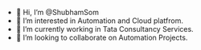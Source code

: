 - 👋 Hi, I’m @ShubhamSom
- 👀 I’m interested in Automation and Cloud platfrom.
- 🌱 I’m currently working in Tata Consultancy Services.
- 💞️ I’m looking to collaborate on Automation Projects.

<!---
ShubhamSom/ShubhamSom is a ✨ special ✨ repository because its `README.md` (this file) appears on your GitHub profile.
You can click the Preview link to take a look at your changes.
--->
